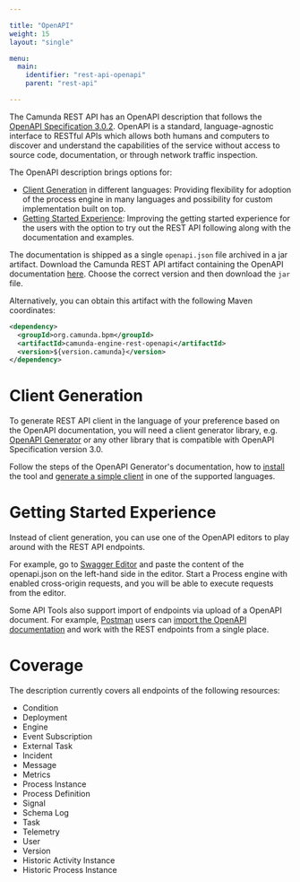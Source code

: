 ```yaml
---

title: "OpenAPI"
weight: 15
layout: "single"

menu:
  main:
    identifier: "rest-api-openapi"
    parent: "rest-api"

---
```



The Camunda REST API has an OpenAPI description that follows the
[OpenAPI Specification 3.0.2][spec-3.0.2]. OpenAPI is a standard, language-agnostic interface to RESTful APIs which allows 
both humans and computers to discover and understand the capabilities of the service without access to source code, 
documentation, or through network traffic inspection.

The OpenAPI description brings options for:

* [Client Generation](#client-generation) in different languages:
Providing flexibility for adoption of the process engine in many languages and possibility for custom implementation built on top.
* [Getting Started Experience](#getting-started-experience):
Improving the getting started experience for the users with the option to try out the REST API following along with the documentation and examples.

The documentation is shipped as a single `openapi.json` file archived in a jar artifact.
Download the Camunda REST API artifact containing the OpenAPI documentation [here][nexus-link]. Choose the correct version and then download the `jar` file.

[spec-3.0.2]: https://github.com/OAI/OpenAPI-Specification/blob/3.0.2/versions/3.0.2.md
[nexus-link]: https://artifacts.camunda.com/artifactory/camunda-bpm/org/camunda/bpm/camunda-engine-rest-openapi/

Alternatively, you can obtain this artifact with the following Maven coordinates:

```xml
<dependency>
  <groupId>org.camunda.bpm</groupId>
  <artifactId>camunda-engine-rest-openapi</artifactId>
  <version>${version.camunda}</version>
</dependency>
```

# Client Generation

To generate REST API client in the language of your preference based on the OpenAPI documentation, 
you will need a client generator library, e.g. [OpenAPI Generator][openapi-generator] or any other library that 
is compatible with OpenAPI Specification version 3.0. 

Follow the steps of the OpenAPI Generator's documentation, how to [install][openapi-gen-install] the tool and 
[generate a simple client][openapi-gen-usage] in one of the supported languages.

[openapi-generator]: https://github.com/OpenAPITools/openapi-generator
[openapi-gen-install]: https://github.com/OpenAPITools/openapi-generator#1---installation
[openapi-gen-usage]: https://github.com/OpenAPITools/openapi-generator#to-generate-a-sample-client-library

# Getting Started Experience

Instead of client generation, you can use one of the OpenAPI editors to play around with the REST API endpoints.

For example, go to [Swagger Editor][swagger-editor] and paste the content of the openapi.json on the left-hand side in the editor.
Start a Process engine with enabled cross-origin requests, and you will be able to execute requests from the editor.

Some API Tools also support import of endpoints via upload of a OpenAPI document.
For example, [Postman][postman-site] users can [import the OpenAPI documentation][postman-import] and work with the REST endpoints from a single place.

[swagger-editor]: https://editor.swagger.io/
[postman-site]: https://www.postman.com/
[postman-import]: https://learning.postman.com/docs/postman/collections/working-with-openAPI/

# Coverage

The description currently covers all endpoints of the following resources:

* Condition
* Deployment
* Engine
* Event Subscription
* External Task
* Incident
* Message
* Metrics
* Process Instance
* Process Definition
* Signal
* Schema Log
* Task
* Telemetry
* User
* Version
* Historic Activity Instance
* Historic Process Instance

